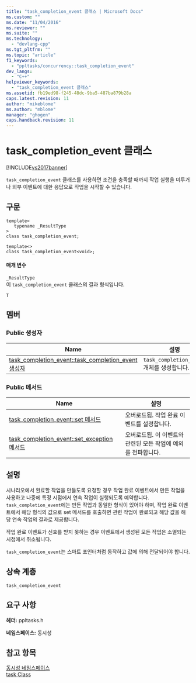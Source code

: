```yaml
---
title: "task_completion_event 클래스 | Microsoft Docs"
ms.custom: ""
ms.date: "11/04/2016"
ms.reviewer: ""
ms.suite: ""
ms.technology: 
  - "devlang-cpp"
ms.tgt_pltfrm: ""
ms.topic: "article"
f1_keywords: 
  - "ppltasks/concurrency::task_completion_event"
dev_langs: 
  - "C++"
helpviewer_keywords: 
  - "task_completion_event 클래스"
ms.assetid: fb19ed98-f245-48dc-9ba5-487ba879b28a
caps.latest.revision: 11
author: "mikeblome"
ms.author: "mblome"
manager: "ghogen"
caps.handback.revision: 11
---
```

# task_completion_event 클래스
[!INCLUDE[vs2017banner](../../../assembler/inline/includes/vs2017banner.md)]

`task_completion_event` 클래스를 사용하면 조건을 충족할 때까지 작업 실행을 미루거나 외부 이벤트에 대한 응답으로 작업을 시작할 수 있습니다.  
  
## 구문  
  
```  
template<  
   typename _ResultType  
>  
class task_completion_event;  
  
template<>  
class task_completion_event<void>;  
```  
  
#### 매개 변수  
 `_ResultType`  
 이 `task_completion_event` 클래스의 결과 형식입니다.  
  
 `T`  
  
## 멤버  
  
### Public 생성자  
  
|Name|설명|  
|----------|--------|  
|[task\_completion\_event::task\_completion\_event 생성자](../Topic/task_completion_event::task_completion_event%20Constructor.md)|`task_completion_event` 개체를 생성합니다.|  
  
### Public 메서드  
  
|Name|설명|  
|----------|--------|  
|[task\_completion\_event::set 메서드](../Topic/task_completion_event::set%20Method.md)|오버로드됨.  작업 완료 이벤트를 설정합니다.|  
|[task\_completion\_event::set\_exception 메서드](../Topic/task_completion_event::set_exception%20Method.md)|오버로드됨.  이 이벤트와 관련된 모든 작업에 예외를 전파합니다.|  
  
## 설명  
 시나리오에서 완료할 작업을 만들도록 요청할 경우 작업 완료 이벤트에서 만든 작업을 사용하고 나중에 특정 시점에서 연속 작업이 실행되도록 예약합니다.  `task_completion_event`에는 만든 작업과 동일한 형식이 있어야 하며, 작업 완료 이벤트에서 해당 형식의 값으로 set 메서드를 호출하면 관련 작업이 완료되고 해당 값을 해당 연속 작업의 결과로 제공합니다.  
  
 작업 완료 이벤트가 신호를 받지 못하는 경우 이벤트에서 생성된 모든 작업은 소멸되는 시점에서 취소됩니다.  
  
 `task_completion_event`는 스마트 포인터처럼 동작하고 값에 의해 전달되어야 합니다.  
  
## 상속 계층  
 `task_completion_event`  
  
## 요구 사항  
 **헤더:** ppltasks.h  
  
 **네임스페이스:** 동시성  
  
## 참고 항목  
 [동시성 네임스페이스](../../../parallel/concrt/reference/concurrency-namespace.md)   
 [task Class](http://msdn.microsoft.com/ko-kr/5389e8a5-5038-40b6-844a-55e9b58ad35f)